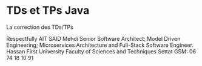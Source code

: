 # TDs et TPs Java
La correction des TDs/TPs




Respectfully
AIT SAID Mehdi
Senior Software Architect; Model Driven Engineering; Microservices Architecture and Full-Stack Software Engineer.
Hassan First University 
Faculty of Sciences and Techniques Settat 
GSM: 06 74 18 10 91
